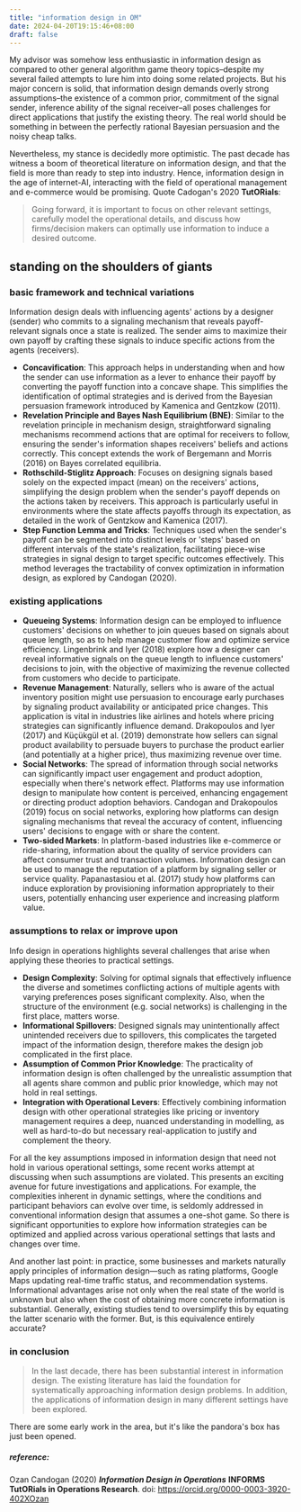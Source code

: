 ```yaml
---
title: "information design in OM"
date: 2024-04-20T19:15:46+08:00
draft: false
---
```


My advisor was somehow less enthusiastic in information design as compared to other general algorithm game theory topics–despite my several failed attempts to lure him into doing some related projects. But his major concern is solid, that information design demands overly strong assumptions–the existence of a common prior, commitment of the signal sender, inference ability of the signal receiver–all poses challenges for direct applications that justify the existing theory. The real world should be something in between the perfectly rational Bayesian persuasion and the noisy cheap talks.

Nevertheless, my stance is decidedly more optimistic. The past decade has witness a boom of theoretical literature on information design, and that the field is more than ready to step into industry. Hence, information design in the age of internet-AI, interacting with the field of operational management and e-commerce would be promising. Quote Cadogan's 2020 **TutORials**:

> Going forward, it is important to focus on other relevant settings, carefully model the operational details, and discuss how firms/decision makers can optimally use information to induce a desired outcome.

## standing on the shoulders of giants

### basic framework and technical variations

Information design deals with influencing agents' actions by a designer (sender) who commits to a signaling mechanism that reveals payoff-relevant signals once a state is realized. The sender aims to maximize their own payoff by crafting these signals to induce specific actions from the agents (receivers).

- **Concavification**: This approach helps in understanding when and how the sender can use information as a lever to enhance their payoff by converting the payoff function into a concave shape. This simplifies the identification of optimal strategies and is derived from the Bayesian persuasion framework introduced by Kamenica and Gentzkow (2011).
- **Revelation Principle and Bayes Nash Equilibrium (BNE)**: Similar to the revelation principle in mechanism design, straightforward signaling mechanisms recommend actions that are optimal for receivers to follow, ensuring the sender's information shapes receivers' beliefs and actions correctly. This concept extends the work of Bergemann and Morris (2016) on Bayes correlated equilibria.
- **Rothschild-Stiglitz Approach**: Focuses on designing signals based solely on the expected impact (mean) on the receivers' actions, simplifying the design problem when the sender's payoff depends on the actions taken by receivers. This approach is particularly useful in environments where the state affects payoffs through its expectation, as detailed in the work of Gentzkow and Kamenica (2017).
- **Step Function Lemma and Tricks**: Techniques used when the sender's payoff can be segmented into distinct levels or 'steps' based on different intervals of the state's realization, facilitating piece-wise strategies in signal design to target specific outcomes effectively. This method leverages the tractability of convex optimization in information design, as explored by Candogan (2020).

### existing applications

- **Queueing Systems**: Information design can be employed to influence customers' decisions on whether to join queues based on signals about queue length, so as to help manage customer flow and optimize service efficiency. Lingenbrink and Iyer (2018) explore how a designer can reveal informative signals on the queue length to influence customers' decisions to join, with the objective of maximizing the revenue collected from customers who decide to participate.
- **Revenue Management**: Naturally, sellers who is aware of the actual inventory position might use persuasion to encourage early purchases by signaling product availability or anticipated price changes. This application is vital in industries like airlines and hotels where pricing strategies can significantly influence demand. Drakopoulos and Iyer (2017) and Küçükgül et al. (2019) demonstrate how sellers can signal product availability to persuade buyers to purchase the product earlier (and potentially at a higher price), thus maximizing revenue over time.
- **Social Networks**: The spread of information through social networks can significantly impact user engagement and product adoption, especially when there's network effect. Platforms may use information design to manipulate how content is perceived, enhancing engagement or directing product adoption behaviors. Candogan and Drakopoulos (2019) focus on social networks, exploring how platforms can design signaling mechanisms that reveal the accuracy of content, influencing users' decisions to engage with or share the content.
- **Two-sided Markets**: In platform-based industries like e-commerce or ride-sharing, information about the quality of service providers can affect consumer trust and transaction volumes. Information design can be used to manage the reputation of a platform by signaling seller or service quality. Papanastasiou et al. (2017) study how platforms can induce exploration by provisioning information appropriately to their users, potentially enhancing user experience and increasing platform value.

### assumptions to relax or improve upon

Info design in operations highlights several challenges that arise when applying these theories to practical settings. 

- **Design Complexity**: Solving for optimal signals that effectively influence the diverse and sometimes conflicting actions of multiple agents with varying preferences poses significant complexity. Also, when the structure of the environment (e.g. social networks) is challenging in the first place, matters worse.
- **Informational Spillovers**: Designed signals may unintentionally affect unintended receivers due to spillovers, this complicates the targeted impact of the information design, therefore makes the design job complicated in the first place.
- **Assumption of Common Prior Knowledge**: The practicality of information design is often challenged by the unrealistic assumption that all agents share common and public prior knowledge, which may not hold in real settings.
- **Integration with Operational Levers**: Effectively combining information design with other operational strategies like pricing or inventory management requires a deep, nuanced understanding in modelling, as well as hard-to-do but necessary real-application to justify and complement the theory.

For all the key assumptions imposed in information design that need not hold in various operational settings, some recent works attempt at discussing when such assumptions are violated. This presents an exciting avenue for future investigations and applications. For example, the complexities inherent in dynamic settings, where the conditions and participant behaviors can evolve over time, is seldomly addressed in conventional information design that assumes a one-shot game. So there is significant opportunities to explore how information strategies can be optimized and applied across various operational settings that lasts and changes over time.

And another last point: in practice, some businesses and markets naturally apply principles of information design—such as rating platforms, Google Maps updating real-time traffic status, and recommendation systems. Informational advantages arise not only when the real state of the world is unknown but also when the cost of obtaining more concrete information is substantial. Generally, existing studies tend to oversimplify this by equating the latter scenario with the former. But, is this equivalence entirely accurate?

### in conclusion

> In the last decade, there has been substantial interest in information design. The existing literature has laid the foundation for systematically approaching information design problems. In addition, the applications of information design in many different settings have been explored.

There are some early work in the area, but it's like the pandora's box has just been opened.

##### reference: 

Ozan Candogan (2020) ***Information Design in Operations*** **INFORMS TutORials in Operations Research**. doi: https://orcid.org/0000-0003-3920-402XOzan

